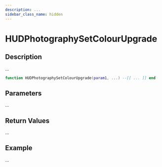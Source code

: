 ```yaml
---
description: ...
sidebar_class_name: hidden
---
```


# HUDPhotographySetColourUpgrade

## Description

...

```lua
function HUDPhotographySetColourUpgrade(param1, ...) --[[ ... ]] end
```

## Parameters

...

## Return Values

...

## Example

...

